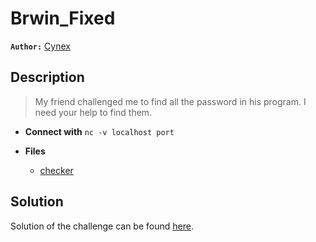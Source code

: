 # Brwin_Fixed

**`Author:`** [Cynex](https://github.com/cynex-k)

## Description

> My friend challenged me to find all the password in his program.
> I need your help to find them.



- **Connect with** `nc -v localhost port`

- **Files** 
 	- [checker](challenge/checker)  





## Solution
Solution of the challenge can be found [here](solution/).
